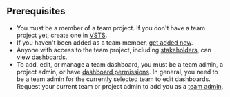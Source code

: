 


<a id="permissions">  </a>
## Prerequisites  

* You must be a member of a team project. If you don't have a team project yet, create one in [VSTS](/vsts/accounts/set-up-vs). 
* If you haven't been added as a team member, [get added now](/vsts/accounts/add-account-users-assign-access-levels).
* Anyone with access to the team project, including [stakeholders](/vsts/security/get-started-stakeholder), can view dashboards.
* To add, edit, or manage a team dashboard, you must be a team admin, a project admin, or have [dashboard permissions](/vsts/report/dashboards/dashboard-permissions). In general, you need to be a team admin for the currently selected team to edit dashboards. Request your current team or project admin to add you as a [team admin](/vsts/work/scale/add-team-administrator).

